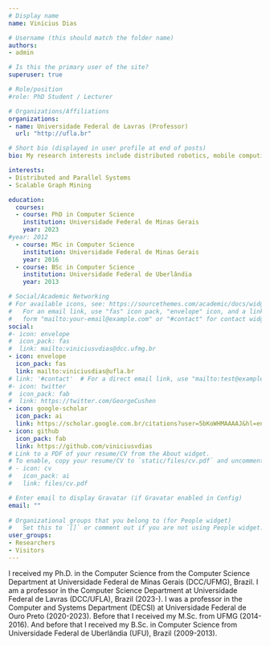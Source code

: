 ```yaml
---
# Display name
name: Vinicius Dias

# Username (this should match the folder name)
authors:
- admin

# Is this the primary user of the site?
superuser: true

# Role/position
#role: PhD Student / Lecturer

# Organizations/Affiliations
organizations:
- name: Universidade Federal de Lavras (Professor)
  url: "http://ufla.br"

# Short bio (displayed in user profile at end of posts)
bio: My research interests include distributed robotics, mobile computing and programmable matter.

interests:
- Distributed and Parallel Systems
- Scalable Graph Mining

education:
  courses:
  - course: PhD in Computer Science
    institution: Universidade Federal de Minas Gerais
    year: 2023
#year: 2012
  - course: MSc in Computer Science
    institution: Universidade Federal de Minas Gerais
    year: 2016
  - course: BSc in Computer Science
    institution: Universidade Federal de Uberlândia
    year: 2013

# Social/Academic Networking
# For available icons, see: https://sourcethemes.com/academic/docs/widgets/#icons
#   For an email link, use "fas" icon pack, "envelope" icon, and a link in the
#   form "mailto:your-email@example.com" or "#contact" for contact widget.
social:
#- icon: envelope
#  icon_pack: fas
#  link: mailto:viniciusvdias@dcc.ufmg.br
- icon: envelope
  icon_pack: fas
  link: mailto:viniciusdias@ufla.br
# link: '#contact'  # For a direct email link, use "mailto:test@example.org".
#- icon: twitter
#  icon_pack: fab
#  link: https://twitter.com/GeorgeCushen
- icon: google-scholar
  icon_pack: ai
  link: https://scholar.google.com.br/citations?user=5bKoWHMAAAAJ&hl=en
- icon: github
  icon_pack: fab
  link: https://github.com/viniciusvdias
# Link to a PDF of your resume/CV from the About widget.
# To enable, copy your resume/CV to `static/files/cv.pdf` and uncomment the lines below.  
# - icon: cv
#   icon_pack: ai
#   link: files/cv.pdf

# Enter email to display Gravatar (if Gravatar enabled in Config)
email: ""
  
# Organizational groups that you belong to (for People widget)
#   Set this to `[]` or comment out if you are not using People widget.  
user_groups:
- Researchers
- Visitors
---
```


I received my Ph.D. in the Computer Science from the Computer Science Department at Universidade
Federal de Minas Gerais (DCC/UFMG), Brazil.
I am a professor in the Computer Science Department at Universidade Federal de
Lavras (DCC/UFLA), Brazil (2023-).
I was a professor in the Computer and
Systems Department (DECSI) at Universidade Federal de Ouro Preto (2020-2023).
Before that I received my M.Sc. from UFMG (2014-2016). And before that I received my B.Sc. in Computer Science
from Universidade Federal de Uberlândia (UFU), Brazil (2009-2013).

